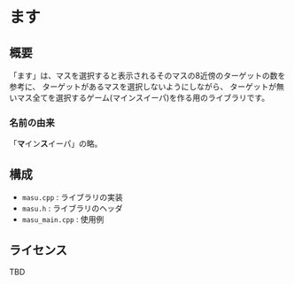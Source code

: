 ます
====

概要
----

「ます」は、マスを選択すると表示されるそのマスの8近傍のターゲットの数を参考に、
ターゲットがあるマスを選択しないようにしながら、
ターゲットが無いマス全てを選択するゲーム(マインスイーパ)を作る用のライブラリです。

### 名前の由来

「**マ**イン**ス**イーパ」の略。

構成
----

* `masu.cpp` : ライブラリの実装
* `masu.h` : ライブラリのヘッダ
* `masu_main.cpp` : 使用例

ライセンス
----------

TBD
